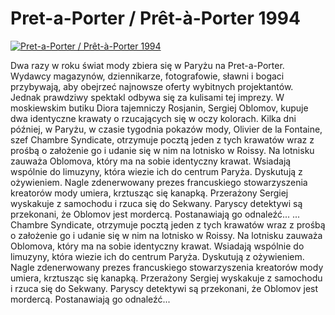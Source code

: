 Pret-a-Porter / Prêt-à-Porter 1994 
=============
[![Pret-a-Porter / Prêt-à-Porter 1994 ](http://vidos.pl/images/player.gif)](http://vidos.pl/pret-a-porter-prt--porter-1994)

 Dwa razy w roku świat mody zbiera się w Paryżu na Pret-a-Porter. Wydawcy magazynów, dziennikarze, fotografowie, sławni i bogaci przybywają, aby obejrzeć najnowsze oferty wybitnych projektantów. Jednak prawdziwy spektakl odbywa się za kulisami tej imprezy. W moskiewskim butiku Diora tajemniczy Rosjanin, Sergiej Oblomov, kupuje dwa identyczne krawaty o rzucających się w oczy kolorach. Kilka dni później, w Paryżu, w czasie tygodnia pokazów mody, Olivier de la Fontaine, szef Chambre Syndicate, otrzymuje pocztą jeden z tych krawatów wraz z prośbą o założenie go i udanie się w nim na lotnisko w Roissy. Na lotnisku zauważa Oblomova, który ma na sobie identyczny krawat. Wsiadają wspólnie do limuzyny, która wiezie ich do centrum Paryża. Dyskutują z ożywieniem. Nagle zdenerwowany prezes francuskiego stowarzyszenia kreatorów mody umiera, krztusząc się kanapką. Przerażony Sergiej wyskakuje z samochodu i rzuca się do Sekwany. Paryscy detektywi są przekonani, że Oblomov jest mordercą. Postanawiają go odnaleźć...   ... Chambre Syndicate, otrzymuje pocztą jeden z tych krawatów wraz z prośbą o założenie go i udanie się w nim na lotnisko w Roissy. Na lotnisku zauważa Oblomova, który ma na sobie identyczny krawat. Wsiadają wspólnie do limuzyny, która wiezie ich do centrum Paryża. Dyskutują z ożywieniem. Nagle zdenerwowany prezes francuskiego stowarzyszenia kreatorów mody umiera, krztusząc się kanapką. Przerażony Sergiej wyskakuje z samochodu i rzuca się do Sekwany. Paryscy detektywi są przekonani, że Oblomov jest mordercą. Postanawiają go odnaleźć...

